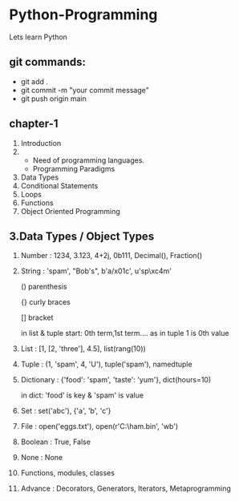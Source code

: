 # Python-Programming
Lets learn Python

## git commands:
- git add .
- git commit -m "your commit message"
- git push origin main

## chapter-1
1. Introduction
2. - Need of programming languages.
   - Programming Paradigms
3. Data Types
4. Conditional Statements
5. Loops
6. Functions
7. Object Oriented Programming

## 3.Data Types / Object Types

1. Number : 1234, 3.123, 4+2j, 0b111, Decimal(), Fraction()
2. String : 'spam', "Bob's", b'a/x01c', u'sp\xc4m'


     () parenthesis
   
     {} curly braces
   
     [] bracket
   
   in list & tuple start: 0th term,1st term....
    as in tuple 1 is 0th value


4. List : [1, [2, 'three'], 4.5], list(rang(10))
5. Tuple : (1, 'spam', 4, 'U'), tuple('spam'), namedtuple
6. Dictionary : {'food': 'spam', 'taste': 'yum'}, dict(hours=10)


     in dict: 'food' is key & 'spam' is value


7. Set : set('abc'), {'a', 'b', 'c'}

8. File : open('eggs.txt'), open(r'C:\ham.bin', 'wb')

9. Boolean : True, False
10. None : None
11. Functions, modules, classes

12. Advance : Decorators, Generators, Iterators, Metaprogramming
  

